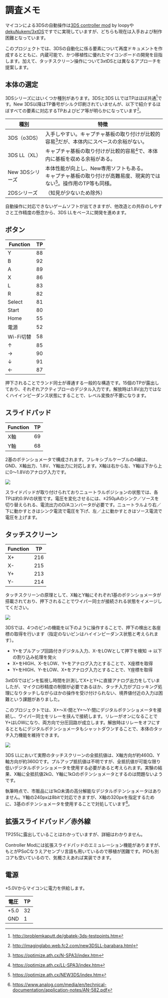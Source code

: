 # 調査メモ

マイコンによる3DSの自動操作は[3DS controller mod](https://3dscapture.com/controller/) by loopyや[dekuNukem/3xtDS](https://github.com/dekuNukem/3xtDS)ですでに実現していますが、どちらも現在は入手および制作困難となっています。

このプロジェクトでは、3DSの自動化に係る要素について再度ドキュメントを作成するとともに、内蔵可能で、かつ移植性に優れたマイコンボードの開発を目指します。加えて、タッチスクリーン操作について3xtDSとは異なるアプローチを提案します。

## 本体の選定

3DSシリーズにはいくつか種別があります。3DSと3DS LLではTPはほぼ共通[^1]です。New 3DS以降はTP番号がシルク印刷されていませんが、以下で紹介するほぼすべての要素に対応するTPおよびビア等が明らかになっています[^2]。

| 種別            | 特徴                                                                                                                    |
| --------------- | ----------------------------------------------------------------------------------------------------------------------- |
| 3DS（o3DS）     | 入手しやすい。キャプチャ基板の取り付けが比較的容易[^3]だが、本体内にスペースの余裕がない。                              |
| 3DS LL（XL）    | キャプチャ基板の取り付けが比較的容易[^4]で、本体内に基板を収める余裕がある。                                            |
| New 3DSシリーズ | 本体性能が向上し、New専用ソフトもある。<br>キャプチャ基板の取り付けが高難易度、現実的ではない[^5]。操作用のTP等も同様。 |
| 2DSシリーズ     | （知見が少ないため除外）                                                                                                |

自動操作に対応できないゲームソフトが出てきますが、他改造との共存のしやすさと工作精度の懸念から、3DS LLをベースに開発を進めます。

[^1]: http://problemkaputt.de/gbatek-3ds-testpoints.htm
[^2]: http://imaginglabo.web.fc2.com/new3DSLL-barabara.html
[^3]: https://optimize.ath.cx/N-SPA3/index.htm
[^4]: https://optimize.ath.cx/LL-SPA3/index.htm
[^5]: https://optimize.ath.cx/NEW3DS/index.htm

## ボタン

| Function  | TP  |
| --------- | --- |
| Y         | 88  |
| B         | 92  |
| A         | 89  |
| X         | 86  |
| L         | 83  |
| R         | 82  |
| Select    | 81  |
| Start     | 80  |
| Home      | 55  |
| 電源      | 52  |
| Wi-Fi切替 | 58  |
| ↑         | 85  |
| →         | 90  |
| ↓         | 91  |
| ←         | 87  |

押下されることでランド同士が導通する一般的な構造です。15個のTPが露出しており、それぞれアクティブローのデジタル入力です。解放時は1.8V出力ではなくハイインピーダンス状態にすることで、レベル変換が不要になります。

## スライドパッド

| Function | TP  |
| -------- | --- |
| X軸      | 69  |
| Y軸      | 68  |

2基のポテンショメータで構成されます。フレキシブルケーブルの4線は、GND、X軸出力、1.8V、Y軸出力に対応します。X軸は右から左、Y軸は下から上に0～1.8Vのアナログ入力です。

![](slidepad.drawio.svg)

スライドパッドが取り付けられておりニュートラルポジションの状態では、各TPは約0.9Vの状態です。電圧を変化させるには、±250μAのシンク／ソースを切り替えられる、電流出力のD/Aコンバータが必要です。ニュートラルより右／下に動かすときはシンク電流で電圧を下げ、左／上に動かすときはソース電流で電圧を上げます。

## タッチスクリーン

| Function | TP  |
| -------- | --- |
| X+       | 216 |
| X-       | 215 |
| Y+       | 213 |
| Y-       | 214 |

タッチスクリーンの原理として、X軸とY軸にそれぞれ1基のポテンショメータが搭載されており、押下されることでワイパー同士が接続される状態をイメージしてください。

![](touchscreen_as_potentiometers.drawio.svg)

3DSでは、4つのピンの機能を以下のように操作することで、押下の検出と各座標の取得を行います（指定のないピンはハイインピーダンス状態と考えられます）。

- Y+をプルアップ回路付きデジタル入力、X-をLOWとして押下を検知 → 以下の割り込み処理を発火
- X+をHIGH、X-をLOW、Y+をアナログ入力とすることで、X座標を取得
- Y+をHIGH、Y-をLOW、X+をアナログ入力とすることで、Y座標を取得

3xtDSではピンを監視し時間を計測してX+とY+に直接アナログ出力をしていましたが、マイクロ秒精度の制御が必要であるほか、タッチ入力がブロッキング処理になりタッチしながらほかの操作を受け付けられない、境界値付近の入力は困難という課題がありました。

このプロジェクトでは、X+〜X-間とY+〜Y-間にデジタルポテンショメータを接続し、ワイパー同士をリレーを挟んで接続します。リレーがオンになることでY+はLOWになり、両方向で分圧回路が成立します。解放時はリレーをオフにするとともにデジタルポテンショメータもシャットダウンすることで、本体のタッチ入力機能を維持できます。

![](digital_potentiometers.drawio.svg)

3DS LLにおいて実際のタッチスクリーンの全抵抗値は、X軸方向が約460Ω、Y軸方向が約360Ωです。プルアップ抵抗値は不明ですが、全抵抗値が可能な限り低いデジタルポテンショメータを使用する必要があると考えられます。実験の結果、X軸に全抵抗値2kΩ、Y軸に1kΩのポテンショメータとするのは問題ないようです。

執筆時点で、市販品には1kΩ未満の高分解能なデジタルポテンショメータはありません。Y軸の240pxは8bitで対応できますが、X軸の320pxを指定するために、3基のポテンショメータを使用することで対処しています[^6]。

[^6]: https://www.analog.com/media/en/technical-documentation/application-notes/AN-582.pdf

## 拡張スライドパッド／赤外線

TP255に露出していることはわかっていますが、詳細はわかりません。

Controller Modには拡張スライドパッドのエミュレーション機能がありますが、もとがPSoCなうえアセンブリ言語も用いているので移植が困難です。PIOも別コアも空いているので、気概さえあれば実装できます。

## 電源

+5.0Vからマイコンに電力を供給します。

| 電圧 | TP  |
| ---- | --- |
| +5.0 | 32  |
| GND  | 1   |